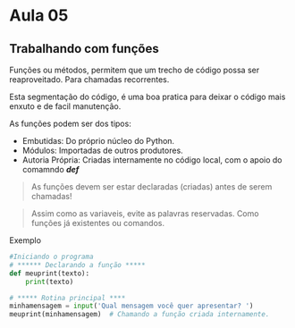 # Aula 05

## Trabalhando com funções
Funções ou métodos, permitem que um trecho de código possa ser reaproveitado. Para chamadas recorrentes.

Esta segmentação do código, é uma boa pratica para deixar o código mais enxuto e de facil manutenção.

As funções podem ser dos tipos:
- Embutidas: Do próprio núcleo do Python. 
- Módulos: Importadas de outros produtores.
- Autoria Própria: Criadas internamente no código local, com o apoio do comamndo **_def_**

> As funções devem ser estar declaradas (criadas) antes de serem chamadas!

> Assim como as variaveis, evite as palavras reservadas. Como funções já existentes ou comandos.

Exemplo
```python
#Iniciando o programa
# ****** Declarando a função *****
def meuprint(texto):
    print(texto)

# ***** Rotina principal ****
minhamensagem = input('Qual mensagem você quer apresentar? ')
meuprint(minhamensagem)  # Chamando a função criada internamente.
```